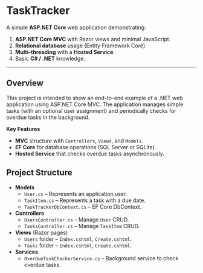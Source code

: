 # TaskTracker

A simple **ASP.NET Core** web application demonstrating:

1. **ASP.NET Core MVC** with Razor views and minimal JavaScript.
2. **Relational database** usage (Entity Framework Core).
3. **Multi-threading** with a **Hosted Service**.
4. Basic **C# / .NET** knowledge.

---

## Overview
This project is intended to show an end-to-end example of a .NET web application using ASP.NET Core MVC. The application manages simple tasks (with an optional user assignment) and periodically checks for overdue tasks in the background.

**Key Features**
- **MVC** structure with `Controllers`, `Views`, and `Models`.
- **EF Core** for database operations (SQL Server or SQLite).
- **Hosted Service** that checks overdue tasks asynchronously.

## Project Structure

- **Models**
  - `User.cs` – Represents an application user.
  - `TaskItem.cs` – Represents a task with a due date.
  - `TaskTrackerDbContext.cs` – EF Core DbContext.
- **Controllers**
  - `UsersController.cs` – Manage `User` CRUD.
  - `TasksController.cs` – Manage `TaskItem` CRUD.
- **Views** (Razor pages)
  - `Users` folder – `Index.cshtml`, `Create.cshtml`.
  - `Tasks` folder – `Index.cshtml`, `Create.cshtml`.
- **Services**
  - `OverdueTaskCheckerService.cs` – Background service to check overdue tasks.


